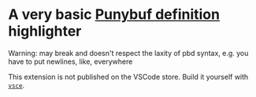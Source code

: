 # A very basic [Punybuf definition](https://github.com/whzard/punybuf) highlighter
Warning: may break and doesn't respect the laxity of pbd syntax, e.g. you have to put newlines, like, everywhere

This extension is not published on the VSCode store. Build it yourself with [`vsce`](https://www.npmjs.com/package/@vscode/vsce).